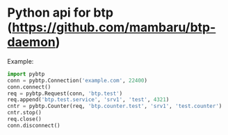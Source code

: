 # Python api for btp (https://github.com/mambaru/btp-daemon)

Example:

```python
import pybtp
conn = pybtp.Connection('example.com', 22400)
conn.connect()
req = pybtp.Request(conn, 'btp.test')
req.append('btp.test.service', 'srv1', 'test', 4321)
cntr = pybtp.Counter(req, 'btp.counter.test', 'srv1', 'test.counter')
cntr.stop()
req.close()
conn.disconnect()
```